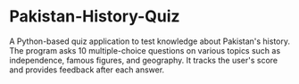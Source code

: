 # Pakistan-History-Quiz
A Python-based quiz application to test knowledge about Pakistan's history. The program asks 10 multiple-choice questions on various topics such as independence, famous figures, and geography. It tracks the user's score and provides feedback after each answer.
